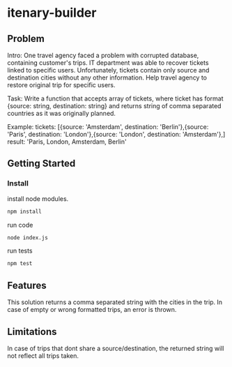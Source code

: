 # itenary-builder

## Problem

Intro:
One travel agency faced a problem with corrupted database, containing customer's trips. IT department was able to recover tickets linked to specific users.
Unfortunately, tickets contain only source and destination cities without any other information. Help travel agency to restore original trip for specific users.

Task:
Write a function that accepts array of tickets, where ticket has format {source: string, destination: string} and returns string of comma separated countries as it was originally planned.

Example:
tickets: [{source: 'Amsterdam', destination: 'Berlin'},{source: 'Paris', destination: 'London'},{source: 'London', destination: 'Amsterdam'},]
result: 'Paris, London, Amsterdam, Berlin'

## Getting Started

### Install

install node modules.

```bash
npm install
```

run code

```bash
node index.js
```

run tests

```bash
npm test
```

## Features

This solution returns a comma separated string with the cities in the trip. In case of empty or wrong formatted trips, an error is thrown.

## Limitations

In case of trips that dont share a source/destination, the returned string will not reflect all trips taken.
